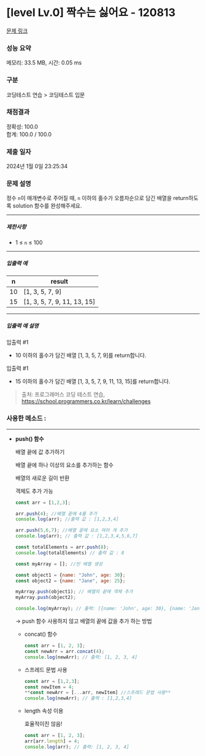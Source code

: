 # [level Lv.0] 짝수는 싫어요 - 120813 

[문제 링크](https://school.programmers.co.kr/learn/courses/30/lessons/120813?language=javascript) 

### 성능 요약

메모리: 33.5 MB, 시간: 0.05 ms

### 구분

코딩테스트 연습 > 코딩테스트 입문

### 채점결과

정확성: 100.0<br/>합계: 100.0 / 100.0

### 제출 일자

2024년 1월 0일 23:25:34

### 문제 설명

<p>정수 <code>n</code>이 매개변수로 주어질 때, <code>n</code> 이하의 홀수가 오름차순으로 담긴 배열을 return하도록 solution 함수를 완성해주세요.</p>

<hr>

<h5>제한사항</h5>

<ul>
<li>1 ≤ <code>n</code> ≤ 100</li>
</ul>

<hr>

<h5>입출력 예</h5>
<table class="table">
        <thead><tr>
<th>n</th>
<th>result</th>
</tr>
</thead>
        <tbody><tr>
<td>10</td>
<td>[1, 3, 5, 7, 9]</td>
</tr>
<tr>
<td>15</td>
<td>[1, 3, 5, 7, 9, 11, 13, 15]</td>
</tr>
</tbody>
      </table>
<hr>

<h5>입출력 예 설명</h5>

<p>입출력 #1</p>

<ul>
<li>10 이하의 홀수가 담긴 배열 [1, 3, 5, 7, 9]를 return합니다.</li>
</ul>

<p>입출력 #1</p>

<ul>
<li>15 이하의 홀수가 담긴 배열 [1, 3, 5, 7, 9, 11, 13, 15]를 return합니다.</li>
</ul>


> 출처: 프로그래머스 코딩 테스트 연습, https://school.programmers.co.kr/learn/challenges
>
> 
### 사용한 메소드 :

---

- **push() 함수**
    
    배열 끝에 값 추가하기
    
    배열 끝에 하나 이상의 요소를 추가하는 함수
    
    배열의 새로운 길이 반환
    
    객체도 추가 가능
    
    ```jsx
    const arr = [1,2,3];
    
    arr.push(4); //배열 끝에 4를 추가
    console.log(arr); //출력 값 : [1,2,3,4]
    
    arr.push(5,6,7); //배열 끝에 요소 여러 개 추가
    console.log(arr); // 출력 값 : [1,2,3,4,5,6,7]
    
    const totalElements = arr.push(8);
    console.log(totalElements) // 출력 값 : 8
    
    const myArray = []; //빈 배열 생성
    
    const object1 = {name: "John", age: 30};
    const object2 = {name: "Jane", age: 25};
    
    myArray.push(object1); // 배열의 끝에 객체 추가
    myArray.push(object2);
    
    console.log(myArray); // 출력: [{name: 'John', age: 30}, {name: 'Jane', age: 25}]
    ```
    
    → push 함수 사용하지 않고 배열의 끝에 값을 추가 하는 방법
    
    - concat()  함수
        
        ```jsx
        const arr = [1, 2, 3];
        const newArr = arr.concat(4);
        console.log(newArr); // 출력: [1, 2, 3, 4]
        ```
        
    - 스프레드 문법 사용
        
        ```jsx
        const arr = [1,2,3];
        const newItem = 4;
        **const newArr = [...arr, newItem] //스프레드 문법 사용**
        console.log(newArr); // 출력 : [1,2,3,4]
        ```
        
    - length 속성 이용
        
        효율적이진 않음!
        
        ```jsx
        const arr = [1, 2, 3];
        arr[arr.length] = 4;
        console.log(arr); // 출력: [1, 2, 3, 4]
        ```
